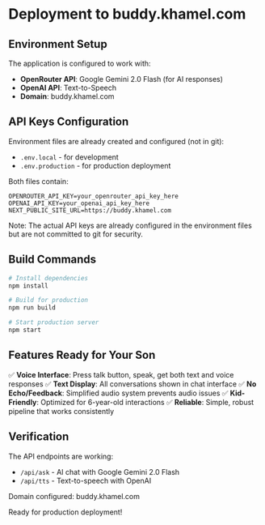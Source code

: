 # Deployment to buddy.khamel.com

## Environment Setup

The application is configured to work with:
- **OpenRouter API**: Google Gemini 2.0 Flash (for AI responses)
- **OpenAI API**: Text-to-Speech
- **Domain**: buddy.khamel.com

## API Keys Configuration

Environment files are already created and configured (not in git):
- `.env.local` - for development
- `.env.production` - for production deployment

Both files contain:
```
OPENROUTER_API_KEY=your_openrouter_api_key_here
OPENAI_API_KEY=your_openai_api_key_here
NEXT_PUBLIC_SITE_URL=https://buddy.khamel.com
```

Note: The actual API keys are already configured in the environment files but are not committed to git for security.

## Build Commands

```bash
# Install dependencies
npm install

# Build for production
npm run build

# Start production server
npm start
```

## Features Ready for Your Son

✅ **Voice Interface**: Press talk button, speak, get both text and voice responses
✅ **Text Display**: All conversations shown in chat interface
✅ **No Echo/Feedback**: Simplified audio system prevents audio issues
✅ **Kid-Friendly**: Optimized for 6-year-old interactions
✅ **Reliable**: Simple, robust pipeline that works consistently

## Verification

The API endpoints are working:
- `/api/ask` - AI chat with Google Gemini 2.0 Flash
- `/api/tts` - Text-to-speech with OpenAI

Domain configured: buddy.khamel.com

Ready for production deployment!